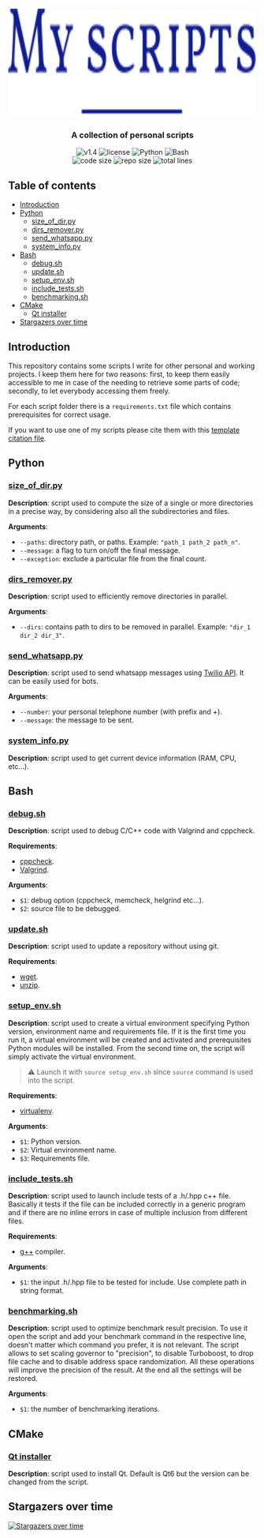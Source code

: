 <p align="center"><img src="https://github.com/JustWhit3/my-scripts/blob/main/img/logo.svg" height=220></p>

<h3 align="center">A collection of personal scripts</h3>
<p align="center">
    <img title="v1.4" alt="v1.4" src="https://img.shields.io/badge/version-v1.4-informational?style=flat-square"
    <a href="LICENSE">
        <img title="MIT License" alt="license" src="https://img.shields.io/badge/license-MIT-informational?style=flat-square">
    </a>
	<img title="Python" alt="Python" src="https://img.shields.io/badge/Python--informational?style=flat-square">
	<img title="Bash" alt="Bash" src="https://img.shields.io/badge/Bash--informational?style=flat-square">
    </a><br>
	<img title="Code size" alt="code size" src="https://img.shields.io/github/languages/code-size/JustWhit3/my-scripts?color=red">
	<img title="Repo size" alt="repo size" src="https://img.shields.io/github/repo-size/JustWhit3/my-scripts?color=red">
	<img title="Total lines" alt="total lines" src="https://img.shields.io/tokei/lines/github/JustWhit3/my-scripts?color=red">
</p>

## Table of contents

- [Introduction](#introduction)
- [Python](#python)
  - [size_of_dir.py](#size_of_dirpy)
  - [dirs_remover.py](#dirs_removerpy)
  - [send_whatsapp.py](#send_whatsapppy)
  - [system_info.py](#system_infopy)
- [Bash](#bash)
  - [debug.sh](#debugsh)
  - [update.sh](#updatesh)
  - [setup_env.sh](#setup_envsh)
  - [include_tests.sh](#include_testssh)
  - [benchmarking.sh](#benchmarkingsh)
- [CMake](#cmake)
  - [Qt installer](#qt-installer)
- [Stargazers over time](#stargazers-over-time)

## Introduction

This repository contains some scripts I write for other personal and working projects. I keep them here for two reasons: first, to keep them easily accessible to me in case of the needing to retrieve some parts of code; secondly, to let everybody accessing them freely.

For each script folder there is a `requirements.txt` file which contains prerequisites for correct usage.

If you want to use one of my scripts please cite them with this [template citation file](https://github.com/JustWhit3/my-scripts/blob/main/CITATION.cff).

## Python

### [size_of_dir.py](https://github.com/JustWhit3/my-scripts/tree/main/python/size_of_dir)

**Description**: script used to compute the size of a single or more directories in a precise way, by considering also all the subdirectories and files.

**Arguments**:

- `--paths`: directory path, or paths. Example: `"path_1 path_2 path_n"`.
- `--message`: a flag to turn on/off the final message.
- `--exception`: exclude a particular file from the final count.

### [dirs_remover.py](https://github.com/JustWhit3/my-scripts/tree/main/scripts/python/dirs_remover)

**Description**: script used to efficiently remove directories in parallel.

**Arguments**:

- `--dirs`: contains path to dirs to be removed in parallel. Example: `"dir_1 dir_2 dir_3"`.

### [send_whatsapp.py](https://github.com/JustWhit3/my-scripts/tree/main/scripts/python/send_whatsapp)

**Description**: script used to send whatsapp messages using [Twilio API](https://www.twilio.com/go/twilio-brand-sales-it-1?utm_source=google&utm_medium=cpc&utm_term=twilio&utm_campaign=G_S_EMEA_Brand_Mature_ITA_IT_NV&cq_plac=&cq_net=g&cq_pos=&cq_med=&cq_plt=gp&gclid=Cj0KCQjw1bqZBhDXARIsANTjCPJl_as8WIkOJAThL-NlAH7ZpkR94dFMUdvH64ISyvYz-e6N0HK5iroaAvQ2EALw_wcB). It can be easily used for bots.

**Arguments**:

- `--number`: your personal telephone number (with prefix and +).
- `--message`: the message to be sent.

### [system_info.py](https://github.com/JustWhit3/my-scripts/tree/main/scripts/python/system_info)

**Description**: script used to get current device information (RAM, CPU, etc...).

## Bash

### [debug.sh](https://github.com/JustWhit3/my-scripts/blob/main/scripts/bash/debug.sh)

**Description**: script used to debug C/C++ code with Valgrind and cppcheck.

**Requirements**:

- [cppcheck](https://cppcheck.sourceforge.io/).
- [Valgrind](https://valgrind.org/).

**Arguments**:

- `$1`: debug option (cppcheck, memcheck, helgrind etc...).
- `$2`: source file to be debugged.

### [update.sh](https://github.com/JustWhit3/my-scripts/blob/main/scripts/bash/update.sh)

**Description**: script used to update a repository without using git.

**Requirements**:

- [wget](https://www.gnu.org/software/wget/).
- [unzip](https://linuxhint.com/unzip_command_-linux/).

### [setup_env.sh](https://github.com/JustWhit3/my-scripts/blob/main/scripts/bash/setup_env.sh)

**Description**: script used to create a virtual environment specifying Python version, environment name and requirements file. If it is the first time you run it, a virtual environment will be created and activated and prerequisites Python modules will be installed. From the second time on, the script will simply activate the virtual environment.
> :warning: Launch it with `source setup_env.sh` since `source` command is used into the script.

**Requirements**:

- [virtualenv](https://mannimal.blog/2019/07/04/creating-a-virtualenv-with-python-3-7-3/).

**Arguments**:

- `$1`: Python version.
- `$2`: Virtual environment name.
- `$3`: Requirements file.

### [include_tests.sh](https://github.com/JustWhit3/my-scripts/blob/main/scripts/bash/include_tests.sh)

**Description**: script used to launch include tests of a .h/.hpp c++ file. Basically it tests if the file can be included correctly in a generic program and if there are no inline errors in case of multiple inclusion from different files.

**Requirements**:

- [g++](https://gcc.gnu.org/) compiler.

**Arguments**:

- `$1`: the input .h/.hpp file to be tested for include. Use complete path in string format.

### [benchmarking.sh](https://github.com/JustWhit3/my-scripts/blob/main/scripts/bash/benchmarking.sh)

**Description**: script used to optimize benchmark result precision. To use it open the script and add your benchmark command in the respective line, doesn't matter which command you prefer, it is not relevant. The script allows to set scaling governor to "precision", to disable Turboboost, to drop file cache and to disable address space randomization. All these operations will improve the precision of the result. At the end all the settings will be restored.

**Arguments**:

- `$1`: the number of benchmarking iterations.

## CMake

### [Qt installer](https://github.com/JustWhit3/my-scripts/blob/main/scripts/cmake/Qt_installer/CMakeLists.txt)

**Description**: script used to install Qt. Default is Qt6 but the version can be changed from the script.

## Stargazers over time

[![Stargazers over time](https://starchart.cc/JustWhit3/my-scripts.svg)](https://starchart.cc/JustWhit3/my-scripts)